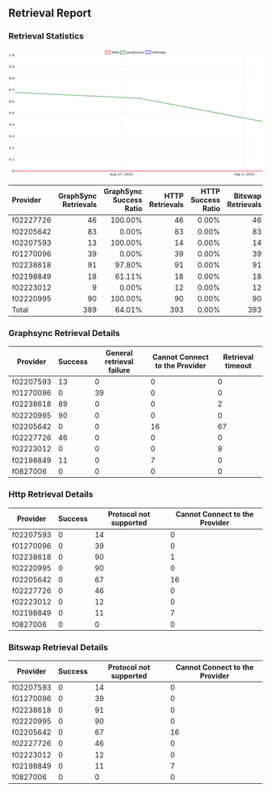 ## Retrieval Report
### Retrieval Statistics
<img src="https://raw.githubusercontent.com/data-preservation-programs/filplus-checker-assets/main/filecoin-project/filecoin-plus-large-datasets/issues/2115/1693794082587.png"/>

| Provider  | GraphSync Retrievals | GraphSync Success Ratio | HTTP Retrievals | HTTP Success Ratio | Bitswap Retrievals | Bitswap Success Ratio |
| :-------- | -------------------: | ----------------------: | --------------: | -----------------: | -----------------: | --------------------: |
| f02227726 |                   46 |                 100.00% |              46 |              0.00% |                 46 |                 0.00% |
| f02205642 |                   83 |                   0.00% |              83 |              0.00% |                 83 |                 0.00% |
| f02207593 |                   13 |                 100.00% |              14 |              0.00% |                 14 |                 0.00% |
| f01270096 |                   39 |                   0.00% |              39 |              0.00% |                 39 |                 0.00% |
| f02238618 |                   91 |                  97.80% |              91 |              0.00% |                 91 |                 0.00% |
| f02198849 |                   18 |                  61.11% |              18 |              0.00% |                 18 |                 0.00% |
| f02223012 |                    9 |                   0.00% |              12 |              0.00% |                 12 |                 0.00% |
| f02220995 |                   90 |                 100.00% |              90 |              0.00% |                 90 |                 0.00% |
| Total     |                  389 |                  64.01% |             393 |              0.00% |                393 |                 0.00% |

### Graphsync Retrieval Details
| Provider  | Success | General retrieval failure | Cannot Connect to the Provider | Retrieval timeout |
| --------- | ------- | ------------------------- | ------------------------------ | ----------------- |
| f02207593 | 13      | 0                         | 0                              | 0                 |
| f01270096 | 0       | 39                        | 0                              | 0                 |
| f02238618 | 89      | 0                         | 0                              | 2                 |
| f02220995 | 90      | 0                         | 0                              | 0                 |
| f02205642 | 0       | 0                         | 16                             | 67                |
| f02227726 | 46      | 0                         | 0                              | 0                 |
| f02223012 | 0       | 0                         | 0                              | 9                 |
| f02198849 | 11      | 0                         | 7                              | 0                 |
| f0827006  | 0       | 0                         | 0                              | 0                 |

### Http Retrieval Details
| Provider  | Success | Protocol not supported | Cannot Connect to the Provider |
| --------- | ------- | ---------------------- | ------------------------------ |
| f02207593 | 0       | 14                     | 0                              |
| f01270096 | 0       | 39                     | 0                              |
| f02238618 | 0       | 90                     | 1                              |
| f02220995 | 0       | 90                     | 0                              |
| f02205642 | 0       | 67                     | 16                             |
| f02227726 | 0       | 46                     | 0                              |
| f02223012 | 0       | 12                     | 0                              |
| f02198849 | 0       | 11                     | 7                              |
| f0827006  | 0       | 0                      | 0                              |

### Bitswap Retrieval Details
| Provider  | Success | Protocol not supported | Cannot Connect to the Provider |
| --------- | ------- | ---------------------- | ------------------------------ |
| f02207593 | 0       | 14                     | 0                              |
| f01270096 | 0       | 39                     | 0                              |
| f02238618 | 0       | 91                     | 0                              |
| f02220995 | 0       | 90                     | 0                              |
| f02205642 | 0       | 67                     | 16                             |
| f02227726 | 0       | 46                     | 0                              |
| f02223012 | 0       | 12                     | 0                              |
| f02198849 | 0       | 11                     | 7                              |
| f0827006  | 0       | 0                      | 0                              |
